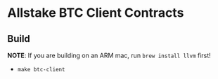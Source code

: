 # Allstake BTC Client Contracts

## Build
**NOTE**: If you are building on an ARM mac, run `brew install llvm` first!
- `make btc-client`
